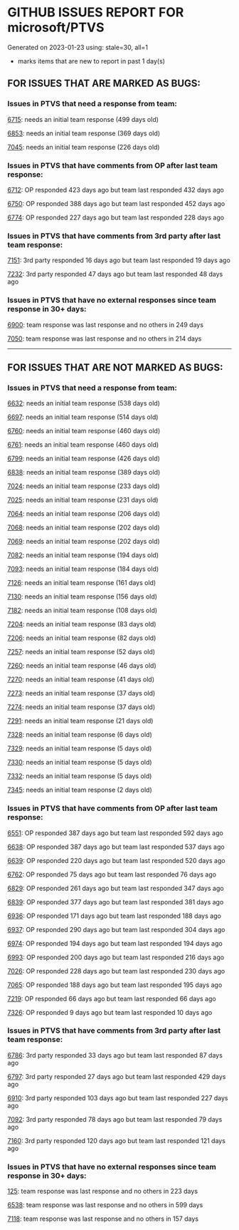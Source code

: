 
# GITHUB ISSUES REPORT FOR microsoft/PTVS


Generated on 2023-01-23 using: stale=30, all=1


* marks items that are new to report in past 1 day(s)


## FOR ISSUES THAT ARE MARKED AS BUGS:


### Issues in PTVS that need a response from team:


  [6715](https://github.com/microsoft/PTVS/issues/6715 "An error message &quot;This project &quot;PythonApplication3&quot; has a reference to a missing Conda environment &quot;env3&quot;&quot; always pops up when restart the VS."): needs an initial team response (499 days old)

  [6853](https://github.com/microsoft/PTVS/issues/6853 "Unable to install suggested module when using IPython interactive mode."): needs an initial team response (369 days old)

  [7045](https://github.com/microsoft/PTVS/issues/7045 "Failed to start a decorator and show potential decorators when type @."): needs an initial team response (226 days old)

### Issues in PTVS that have comments from OP after last team response:


  [6712](https://github.com/microsoft/PTVS/issues/6712 "The option &quot;Python/Native Debugging&quot; is missing."): OP responded 423 days ago but team last responded 432 days ago

  [6750](https://github.com/microsoft/PTVS/issues/6750 "An error pops up when run &quot;Django Check, Django Migrate, Django Create Superuser...&quot;. "): OP responded 388 days ago but team last responded 452 days ago

  [6774](https://github.com/microsoft/PTVS/issues/6774 "The Python installed from Microsoft Store couldn't view installed packages when first use the environment."): OP responded 227 days ago but team last responded 228 days ago

### Issues in PTVS that have comments from 3rd party after last team response:


  [7151](https://github.com/microsoft/PTVS/issues/7151 "Custom task list token in Visual Studio 2022 doesn't work for Python."): 3rd party responded 16 days ago but team last responded 19 days ago

  [7232](https://github.com/microsoft/PTVS/issues/7232 "native/python debugger cannot find python source code"): 3rd party responded 47 days ago but team last responded 48 days ago

### Issues in PTVS that have no external responses since team response in 30+ days:


  [6900](https://github.com/microsoft/PTVS/issues/6900 "Python 3.10 fails to hit breakpoints when &quot;Native Code Debugging&quot; is enabled."): team response was last response and no others in 249 days

  [7050](https://github.com/microsoft/PTVS/issues/7050 "An error was reported in the output window when creating the env."): team response was last response and no others in 214 days

---

## FOR ISSUES THAT ARE NOT MARKED AS BUGS:


### Issues in PTVS that need a response from team:


  [6632](https://github.com/microsoft/PTVS/issues/6632 "Publish Now in project properties should auto save first"): needs an initial team response (538 days old)

  [6697](https://github.com/microsoft/PTVS/issues/6697 "After adding the file as a link first, the file will not be added to the project."): needs an initial team response (514 days old)

  [6760](https://github.com/microsoft/PTVS/issues/6760 "Evaluates all the expressions in interactive windows ignore the Completion Mode setting."): needs an initial team response (460 days old)

  [6761](https://github.com/microsoft/PTVS/issues/6761 "It can not auto-detect but let you customize all parameters when add custom environment which install from Microsoft Store."): needs an initial team response (460 days old)

  [6799](https://github.com/microsoft/PTVS/issues/6799 "Python configuration hard coded into MSBuild config for CPython extension projects "): needs an initial team response (426 days old)

  [6838](https://github.com/microsoft/PTVS/issues/6838 "Unable to Create DjangoWebProject after following Configuration Read Me for setting up SuperUser: devenv.exe project issue tracker says:>"): needs an initial team response (389 days old)

  [7024](https://github.com/microsoft/PTVS/issues/7024 "Python f-strings need syntax highlighting for expressions inside curly braces"): needs an initial team response (233 days old)

  [7025](https://github.com/microsoft/PTVS/issues/7025 "Could you please put CommandLineArguments into user-specific configuration file."): needs an initial team response (231 days old)

  [7064](https://github.com/microsoft/PTVS/issues/7064 "Some intellisense don't work well in interactive window after writing some REPL commands"): needs an initial team response (206 days old)

  [7068](https://github.com/microsoft/PTVS/issues/7068 "reportMissingImports : Even if the module is successfully installed, a warning will still be displayed in the Error List window"): needs an initial team response (202 days old)

  [7069](https://github.com/microsoft/PTVS/issues/7069 "No response after reopening the Python Environments  window"): needs an initial team response (202 days old)

  [7082](https://github.com/microsoft/PTVS/issues/7082 "VS2022 Python Fonts and Colors Customization Regression from VS2019, Defies Microsoft Documentation"): needs an initial team response (194 days old)

  [7093](https://github.com/microsoft/PTVS/issues/7093 "Error: missing params.textDocument.text"): needs an initial team response (184 days old)

  [7126](https://github.com/microsoft/PTVS/issues/7126 "Creating python solution from existing python code fails for wsl based python project"): needs an initial team response (161 days old)

  [7130](https://github.com/microsoft/PTVS/issues/7130 "VS2022 Pytest + pytest-xdist unicode params issue"): needs an initial team response (156 days old)

  [7182](https://github.com/microsoft/PTVS/issues/7182 "How can i use mixed debugging with Python Environments"): needs an initial team response (108 days old)

  [7204](https://github.com/microsoft/PTVS/issues/7204 "Add New Item in web template doesn't work."): needs an initial team response (83 days old)

  [7206](https://github.com/microsoft/PTVS/issues/7206 "The active environment doesn't change with the Cookiecutter Explorer is open"): needs an initial team response (82 days old)

  [7257](https://github.com/microsoft/PTVS/issues/7257 "Lengthy docstrings block text editing"): needs an initial team response (52 days old)

  [7260](https://github.com/microsoft/PTVS/issues/7260 "VS-2022 &quot;Python/Native Debugging&quot; not working after being brought back from missing"): needs an initial team response (46 days old)

  [7270](https://github.com/microsoft/PTVS/issues/7270 "Recurring Error Every Time I launch Visual Studio 2022"): needs an initial team response (41 days old)

  [7273](https://github.com/microsoft/PTVS/issues/7273 "Terminal prompts are disabled when cloning a GitHub repository"): needs an initial team response (37 days old)

  [7274](https://github.com/microsoft/PTVS/issues/7274 "Changing error messages - differences in reported errors between VS and pyright cli"): needs an initial team response (37 days old)

  [7291](https://github.com/microsoft/PTVS/issues/7291 "error"): needs an initial team response (21 days old)

  [7328](https://github.com/microsoft/PTVS/issues/7328 "One error pops up when copy or cut a file"): needs an initial team response (6 days old)

  [7329](https://github.com/microsoft/PTVS/issues/7329 "VS 2022 crashes regularly"): needs an initial team response (5 days old)

  [7330](https://github.com/microsoft/PTVS/issues/7330 "Unable to create DLL for C++ "): needs an initial team response (5 days old)

  [7332](https://github.com/microsoft/PTVS/issues/7332 "Missing information of what more is needed to get Python intellisense to work"): needs an initial team response (5 days old)

  [7345](https://github.com/microsoft/PTVS/issues/7345 "The Solution Configurations and Solution Platforms are empty."): needs an initial team response (2 days old)

### Issues in PTVS that have comments from OP after last team response:


  [6551](https://github.com/microsoft/PTVS/issues/6551 "Navigation bar is not working"): OP responded 387 days ago but team last responded 592 days ago

  [6638](https://github.com/microsoft/PTVS/issues/6638 "Refactor rename incorrect when the referenced method is defined in another project. "): OP responded 387 days ago but team last responded 537 days ago

  [6639](https://github.com/microsoft/PTVS/issues/6639 " IntelliSense does not work when changed SearchPath in PythonSettings.json file in open folder."): OP responded 220 days ago but team last responded 520 days ago

  [6762](https://github.com/microsoft/PTVS/issues/6762 "Unchecked &quot;Parameter information&quot; still has signature help."): OP responded 75 days ago but team last responded 76 days ago

  [6829](https://github.com/microsoft/PTVS/issues/6829 "IntelliSense which is modified manually does not work after restart the VS."): OP responded 261 days ago but team last responded 347 days ago

  [6839](https://github.com/microsoft/PTVS/issues/6839 "The type information displayed wrong for sys.exc_info with the latest typeshed"): OP responded 377 days ago but team last responded 381 days ago

  [6936](https://github.com/microsoft/PTVS/issues/6936 "Skip tests after clicking “Analyze Code Coverage”."): OP responded 171 days ago but team last responded 188 days ago

  [6937](https://github.com/microsoft/PTVS/issues/6937 "An error &quot;Cannot access a disposed object...&quot; pops up when save Python Project File."): OP responded 290 days ago but team last responded 304 days ago

  [6974](https://github.com/microsoft/PTVS/issues/6974 "No IntelliSense when import folder under the workspace."): OP responded 194 days ago but team last responded 194 days ago

  [6993](https://github.com/microsoft/PTVS/issues/6993 "Unexpected error pops up in the console when attach a running python.exe"): OP responded 200 days ago but team last responded 216 days ago

  [7026](https://github.com/microsoft/PTVS/issues/7026 "No intellisense when from 'PYTHONPATH'"): OP responded 228 days ago but team last responded 230 days ago

  [7065](https://github.com/microsoft/PTVS/issues/7065 "How to step into Python stantandard library function?"): OP responded 188 days ago but team last responded 195 days ago

  [7219](https://github.com/microsoft/PTVS/issues/7219 "No output with using ipython interactive window"): OP responded 66 days ago but team last responded 66 days ago

  [7326](https://github.com/microsoft/PTVS/issues/7326 "Local packages to no longer be resolved in Visual Studio"): OP responded 9 days ago but team last responded 10 days ago

### Issues in PTVS that have comments from 3rd party after last team response:


  [6786](https://github.com/microsoft/PTVS/issues/6786 "Autocomplete after open brackets replaces entire line of code"): 3rd party responded 33 days ago but team last responded 87 days ago

  [6797](https://github.com/microsoft/PTVS/issues/6797 "VS2022 no longer allows mapping file extensions to the Python editor"): 3rd party responded 27 days ago but team last responded 429 days ago

  [6910](https://github.com/microsoft/PTVS/issues/6910 "Python Editor - SendSelectionToInteractive not working on VS2022"): 3rd party responded 103 days ago but team last responded 227 days ago

  [7092](https://github.com/microsoft/PTVS/issues/7092 "Stub paths setting not observed"): 3rd party responded 78 days ago but team last responded 79 days ago

  [7160](https://github.com/microsoft/PTVS/issues/7160 "Python function with stacked decorators using functools.cache hangs when run without debugging"): 3rd party responded 120 days ago but team last responded 121 days ago

### Issues in PTVS that have no external responses since team response in 30+ days:


  [125](https://github.com/microsoft/PTVS/issues/125 "Automatically attach to subprocesses when debugging"): team response was last response and no others in 223 days

  [6538](https://github.com/microsoft/PTVS/issues/6538 "No static analysis suggestions in Interactive window."): team response was last response and no others in 599 days

  [7118](https://github.com/microsoft/PTVS/issues/7118 "IPython interactive mode always freezing"): team response was last response and no others in 157 days

